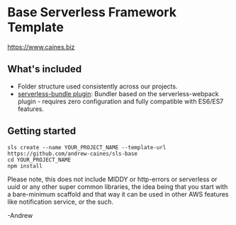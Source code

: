 # Base Serverless Framework Template

https://www.caines.biz

## What's included
* Folder structure used consistently across our projects.
* [serverless-bundle plugin](https://www.npmjs.com/package/serverless-bundle): Bundler based on the serverless-webpack plugin - requires zero configuration and fully compatible with ES6/ES7 features.

## Getting started
```
sls create --name YOUR_PROJECT_NAME --template-url https://github.com/andrew-caines/sls-base
cd YOUR_PROJECT_NAME
npm install
```

Please note, this does not include MIDDY or http-errors or serverless or uuid or any other super common libraries, the idea being that you start with a bare-minimum scaffold and that way it can be used in other AWS features like notification service, or the such.

-Andrew
